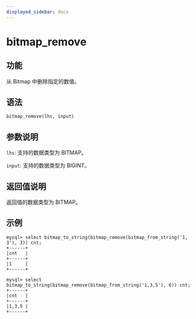 ```yaml
---
displayed_sidebar: docs
---
```


# bitmap_remove

## 功能

从 Bitmap 中删除指定的数值。

## 语法

```Haskell
bitmap_remove(lhs, input)
```

## 参数说明

`lhs`: 支持的数据类型为 BITMAP。

`input`: 支持的数据类型为 BIGINT。

## 返回值说明

返回值的数据类型为 BITMAP。

## 示例

```plain text
mysql> select bitmap_to_string(bitmap_remove(bitmap_from_string('1, 3'), 3)) cnt;
+------+
|cnt   |
+------+
|1     |
+------+

mysql> select bitmap_to_string(bitmap_remove(bitmap_from_string('1,3,5'), 6)) cnt;
+------+
|cnt   |
+------+
|1,3,5 |
+------+
```
